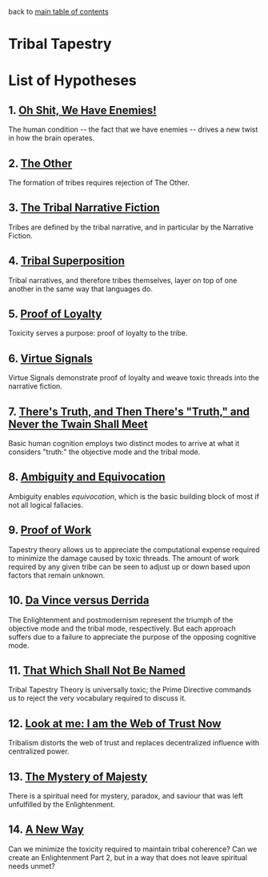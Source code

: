 back to [main table of contents](https://github.com/wds4/tribal-tapestry/blob/main/essays/bookJustification/README.md)

Tribal Tapestry
=====

# List of Hypotheses

## 1. [Oh Shit, We Have Enemies!](https://github.com/wds4/tribal-tapestry/blob/main/essays/bookJustification/hypotheses/humanConditionHypothesis.md)
The human condition -- the fact that we have enemies -- drives a new twist in how the brain operates.

## 2. [The Other]()
The formation of tribes requires rejection of The Other.

## 3. [The Tribal Narrative Fiction]()
Tribes are defined by the tribal narrative, and in particular by the Narrative Fiction.

## 4. [Tribal Superposition]()
Tribal narratives, and therefore tribes themselves, layer on top of one another in the same way that languages do.

## 5. [Proof of Loyalty]()
Toxicity serves a purpose: proof of loyalty to the tribe.

## 6. [Virtue Signals]()
Virtue Signals demonstrate proof of loyalty and weave toxic threads into the narrative fiction.

## 7. [There's Truth, and Then There's "Truth," and Never the Twain Shall Meet](https://github.com/wds4/tribal-tapestry/blob/main/essays/bookJustification/hypotheses/dualModeHypothesis.md)
Basic human cognition employs two distinct modes to arrive at what it considers "truth:" the objective mode and the tribal mode.

## 8. [Ambiguity and Equivocation]()
Ambiguity enables *equivocation*, which is the basic building block of most if not all logical fallacies.

## 9. [Proof of Work]()
Tapestry theory allows us to appreciate the computational expense required to minimize the damage caused by toxic threads. The amount of work required by any given tribe can be seen to adjust up or down based upon factors that remain unknown.

## 10. [Da Vince versus Derrida](https://github.com/wds4/tribal-tapestry/blob/main/essays/bookJustification/hypotheses/postmodernismHypothesis.md)
The Enlightenment and postmodernism represent the triumph of the objective mode and the tribal mode, respectively. But each approach suffers due to a failure to appreciate the purpose of the opposing cognitive mode.

## 11. [That Which Shall Not Be Named](https://github.com/wds4/tribal-tapestry/blob/main/essays/bookJustification/hypotheses/primeDirectiveHypothesis.md)
Tribal Tapestry Theory is universally toxic; the Prime Directive commands us to reject the very vocabulary required to discuss it.

## 12. [Look at me: I am the Web of Trust Now]()
Tribalism distorts the web of trust and replaces decentralized influence with centralized power.

## 13. [The Mystery of Majesty]()
There is a spiritual need for mystery, paradox, and saviour that was left unfulfilled by the Enlightenment.

## 14. [A New Way]()
Can we minimize the toxicity required to maintain tribal coherence? Can we create an Enlightenment Part 2, but in a way that does not leave spiritual needs unmet?

